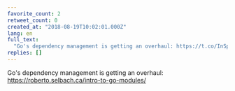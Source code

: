 ```yaml
---
favorite_count: 2
retweet_count: 0
created_at: "2018-08-19T10:02:01.000Z"
lang: en
full_text:
  "Go's dependency management is getting an overhaul: https://t.co/InSpXuyz7y"
replies: []
---
```


Go's dependency management is getting an overhaul:
<https://roberto.selbach.ca/intro-to-go-modules/>
